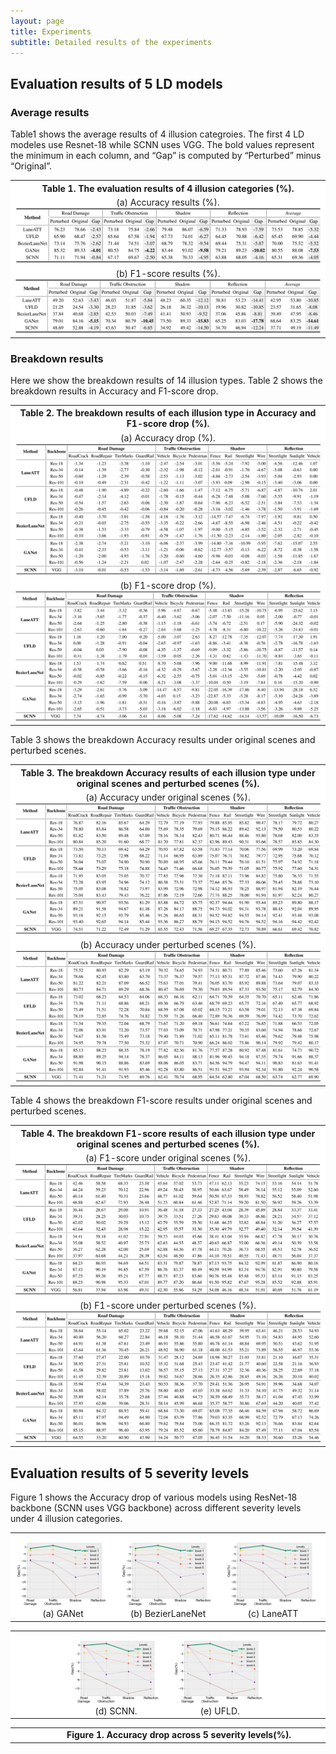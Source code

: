 ```yaml
---
layout: page
title: Experiments
subtitle: Detailed results of the experiments
---
```


## Evaluation results of 5 LD models 

### Average results

Table1 shows the average results of 4 illusion categroies. The first 4 LD modeles use Resnet-18 while SCNN uses VGG. The bold values represent the minimum in each column, and “Gap” is computed by “Perturbed” minus “Original”.

<div>
<table border="0" style="max-width:100%; border-collapse: collapse; text-align:center; background: rgb(255, 255, 255);">
    <col align="center" width="100%">
    <tr style="border: none">
        <th style="background: rgb(255, 255, 255);text-align:center; border: none">Table 1. The evaluation results of 4 illusion categories (%).</th>
    </tr>
    <tr style="border: none">
        <td style="background: rgb(255, 255, 255);text-align:center;border: none">
            (a) Accuracy results (%).
            <img src="/assets/img/acc.png">
        </td>
    </tr>
    <tr style="border: none">
        <td style="background: rgb(255, 255, 255);text-align:center;border: none">
            (b) F1-score results (%).
            <img src="/assets/img/f1.png">
        </td>
    </tr>
</table>
</div>


### Breakdown results

Here we show the breakdown results of 14 illusion types.
Table 2 shows the breakdown results in Accuracy and F1-score drop.

<div>
<table border="0" style="max-width:100%; border-collapse: collapse; text-align:center; background: rgb(255, 255, 255);">
    <col align="center" width="100%">
    <tr style="border: none">
        <th style="background: rgb(255, 255, 255);text-align:center; border: none">Table 2. The breakdown results of each illusion type in Accuracy and F1-score drop (%).</th>
    </tr>
    <tr style="border: none">
        <td style="background: rgb(255, 255, 255);text-align:center;border: none">
            (a) Accuracy drop (%).
            <img src="/assets/img/acc_drop.png">
        </td>
    </tr>
    <tr style="border: none">
        <td style="background: rgb(255, 255, 255);text-align:center;border: none">
            (b) F1-score drop (%).
            <img src="/assets/img/f1_drop.png">
        </td>
    </tr>
</table>
</div>

Table 3 shows the breakdown Accuracy results under original scenes and perturbed scenes.

<div>
<table border="0" style="max-width:100%; border-collapse: collapse; text-align:center; background: rgb(255, 255, 255);">
    <col align="center" width="100%">
    <tr style="border: none">
        <th style="background: rgb(255, 255, 255);text-align:center; border: none">Table 3. The breakdown Accuracy results of each illusion type under original scenes and perturbed scenes (%).</th>
    </tr>
    <tr style="border: none">
        <td style="background: rgb(255, 255, 255);text-align:center;border: none">
            (a) Accuracy under original scenes (%).
            <img src="/assets/img/acc_original.png">
        </td>
    </tr>
    <tr style="border: none">
        <td style="background: rgb(255, 255, 255);text-align:center;border: none">
            (b) Accuracy under perturbed scenes (%).
            <img src="/assets/img/acc_perturbed.png">
        </td>
    </tr>
</table>
</div>

Table 4 shows the breakdown F1-score results under original scenes and perturbed scenes.

<div>
<table border="0" style="max-width:100%; border-collapse: collapse; text-align:center; background: rgb(255, 255, 255);">
    <col align="center" width="100%">
    <tr style="border: none">
        <th style="background: rgb(255, 255, 255);text-align:center; border: none">Table 4. The breakdown F1-score results of each illusion type under original scenes and perturbed scenes (%).</th>
    </tr>
    <tr style="border: none">
        <td style="background: rgb(255, 255, 255);text-align:center;border: none">
            (a) F1-score under original scenes (%).
            <img src="/assets/img/f1_original.png">
        </td>
    </tr>
    <tr style="border: none">
        <td style="background: rgb(255, 255, 255);text-align:center;border: none">
            (b) F1-score under perturbed scenes (%).
            <img src="/assets/img/f1_perturbed.png">
        </td>
    </tr>
</table>
</div>

## Evaluation results of 5 severity levels

Figure 1 shows the Accuracy drop of various models using ResNet-18 backbone (SCNN uses VGG backbone) across different severity levels under 4 illusion categories.

<div>
<table border="0" style="max-width:100%; border-collapse: collapse; text-align:center; background: rgb(255, 255, 255);">
    <col align="center" width="33%">
    <col align="center" width="33%">
    <col align="center" width="33%">
    <tr style="border: none">
        <td style="background: rgb(255, 255, 255);text-align:center;border: none">
            <img src="/assets/img/ganet-final_exp_res18_s8.png">
            (a) GANet
        </td>
        <td style="background: rgb(255, 255, 255);text-align:center;border: none">
            <img src="/assets/img/ganet-final_exp_res18_s8.png">
            (b) BezierLaneNet
        </td>
        <td style="background: rgb(255, 255, 255);text-align:center;border: none">
            <img src="/assets/img/ganet-final_exp_res18_s8.png">
            (c) LaneATT
        </td>
    </tr>
</table>
</div>

<div>
<table border="0" style="max-width:100%; border-collapse: collapse; text-align:center; background: rgb(255, 255, 255);">
    <col align="center" width="17%">
    <col align="center" width="33%">
    <col align="center" width="33%">
    <col align="center" width="17%">
    <tr style="border: none">
        <td style="background: rgb(255, 255, 255);text-align:center;border: none">
        </td>
        <td style="background: rgb(255, 255, 255);text-align:center;border: none">
            <img src="/assets/img/SCNN-vgg16.png">
            (d) SCNN.
        </td>
        <td style="background: rgb(255, 255, 255);text-align:center;border: none">
            <img src="/assets/img/SCNN-vgg16.png">
            (e) UFLD.
        </td>
        <td style="background: rgb(255, 255, 255);text-align:center;border: none">
        </td>
    </tr>
</table>
</div>
<div>
<table border="0" style="max-width:100%; border-collapse: collapse; text-align:center; background: rgb(255, 255, 255);">
    <col align="center" width="10%">
    <col align="center" width="80%">
    <col align="center" width="10%">
    <tr style="border: none" width="100%">
        <td style="background: rgb(255, 255, 255);text-align:center;border: none">
        </td>
        <td style="background: rgb(255, 255, 255);text-align:center; border: none;" width="100%">
        <strong>Figure 1. Accuracy drop across 5 severity levels(%).</strong>
        </td>
        <td style="background: rgb(255, 255, 255);text-align:center;border: none">
        </td>
    </tr>
</table>
</div>